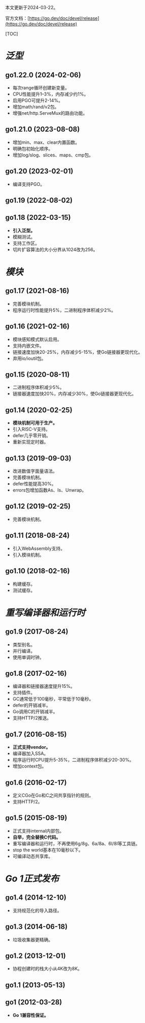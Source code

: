 本文更新于2024-03-22。

官方文档：[https://go.dev/doc/devel/release](https://go.dev/doc/devel/release)

[TOC]

# *泛型*

## go1.22.0 (2024-02-06)

* 每次range循环创建新变量。
* CPU性能提升1–3%，内存减少约1%。
* 启用PGO可提升2-14%。
* 增加math/rand/v2包。
* 增强net/http.ServeMux的路由功能。

## go1.21.0 (2023-08-08)

* 增加min、max、clear内置函数。
* 明确包初始化顺序。
* 增加log/slog、slices、maps、cmp包。

## go1.20 (2023-02-01)

* 编译支持PGO。

## go1.19 (2022-08-02)

## go1.18 (2022-03-15)

* **引入泛型。**
* 模糊测试。
* 支持工作区。
* 切片扩容算法的大小分界从1024改为256。

# *模块*

## go1.17 (2021-08-16)

* 完善模块机制。
* 程序运行时性能提升5%，二进制程序体积减少2%。

## go1.16 (2021-02-16)

* 模块感知模式默认启用。
* 支持内嵌文件。
* 链接速度加快20-25%，内存减少5-15%，使Go链接器更现代化。
* 弃用io/ioutil包。

## go1.15 (2020-08-11)

* 二进制程序体积减少5%。
* 链接器速度加快20%，内存减少30%，使Go链接器更现代化。

## go1.14 (2020-02-25)

* **模块机制可用于生产。**
* 引入RISC-V支持。
* defer几乎零开销。
* 重新实现定时器。

## go1.13 (2019-09-03)

* 改进数值字面量语法。
* 完善模块机制。
* defer性能提高30%。
* errors包增加函数As、Is、Unwrap。

## go1.12 (2019-02-25)

* 完善模块机制。

## go1.11 (2018-08-24)

* 引入WebAssembly支持。
* 引入模块机制。

## go1.10 (2018-02-16)

* 构建缓存。
* 测试缓存。

# *重写编译器和运行时*

## go1.9 (2017-08-24)

* 类型别名。
* 并行编译。
* 使用单调时钟。

## go1.8 (2017-02-16)

* 编译器和链接器速度提升15%。
* 支持插件。
* GC通常低于100毫秒，平常低于10毫秒。
* defer的开销减半。
* Go调用C的开销减半。
* 支持HTTP/2推送。

## go1.7 (2016-08-15)

* **正式支持vendor。**
* 编译器加入SSA。
* 程序运行时CPU提升5-35%，二进制程序体积减少20-30%。
* 增加context包。

## go1.6 (2016-02-17)

* 定义CGo在Go和C之间共享指针的规则。
* 支持HTTP/2。

## go1.5 (2015-08-19)

* 正式支持internal内部包。
* **自举，完全替换C代码。**
* 重写编译器和运行时，不再使用6g/8g、6a/8a、6l/8l等工具链。
* stop the world基本在10毫秒以下。
* 可编译动态共享库。

# *Go 1正式发布*

## go1.4 (2014-12-10)

* 支持规范化的导入路径。

## go1.3 (2014-06-18)

* 垃圾收集器更精确。

## go1.2 (2013-12-01)

* 协程创建时的栈大小从4K改为8K。

## go1.1 (2013-05-13)

## go1 (2012-03-28)

* **Go 1兼容性保证。**
